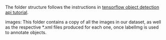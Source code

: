 The folder structure follows the instructions in
[tensorflow object detection api tutorial](https://tensorflow-object-detection-api-tutorial.readthedocs.io/en/latest/training.html).

images: This folder contains a copy of all the images in our dataset, as well as the respective *.xml files produced for each one, once labelImg is used to annotate objects.
